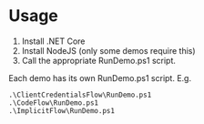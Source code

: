 # Usage 

1. Install .NET Core
1. Install NodeJS (only some demos require this)
1. Call the appropriate RunDemo.ps1 script.

Each demo has its own RunDemo.ps1 script. E.g. 

    .\ClientCredentialsFlow\RunDemo.ps1
    .\CodeFlow\RunDemo.ps1
    .\ImplicitFlow\RunDemo.ps1
